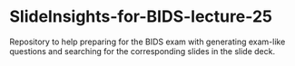 # SlideInsights-for-BIDS-lecture-25
Repository to help preparing for the BIDS exam with generating exam-like questions and searching for the corresponding slides in the slide deck.
